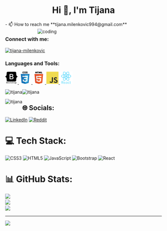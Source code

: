 <h1 align="center">Hi 👋, I'm Tijana</h1>
- 📫 How to reach me **tijana.milenkovic994@gmail.com**

<img src="https://media.tenor.com/PP9v7VIs6R4AAAAd/scaler-create-impact.gif" align="right" alt="coding" width="400">

<h3 align="left">Connect with me:</h3>
<p align="left">
<a href="https://linkedin.com/in/tijana-milenkovic" target="blank"><img align="center" src="https://raw.githubusercontent.com/rahuldkjain/github-profile-readme-generator/master/src/images/icons/Social/linked-in-alt.svg" alt="tijana-milenkovic" height="30" width="40" /></a>
</p>

<h3 align="left">Languages and Tools:</h3>
<p align="left"> <a href="https://getbootstrap.com" target="_blank" rel="noreferrer"> <img src="https://raw.githubusercontent.com/devicons/devicon/master/icons/bootstrap/bootstrap-plain-wordmark.svg" alt="bootstrap" width="40" height="40"/> </a> <a href="https://www.w3schools.com/css/" target="_blank" rel="noreferrer"> <img src="https://raw.githubusercontent.com/devicons/devicon/master/icons/css3/css3-original-wordmark.svg" alt="css3" width="40" height="40"/> </a> <a href="https://www.w3.org/html/" target="_blank" rel="noreferrer"> <img src="https://raw.githubusercontent.com/devicons/devicon/master/icons/html5/html5-original-wordmark.svg" alt="html5" width="40" height="40"/> </a> <a href="https://developer.mozilla.org/en-US/docs/Web/JavaScript" target="_blank" rel="noreferrer"> <img src="https://raw.githubusercontent.com/devicons/devicon/master/icons/javascript/javascript-original.svg" alt="javascript" width="40" height="40"/> </a> <a href="https://reactjs.org/" target="_blank" rel="noreferrer"> <img src="https://raw.githubusercontent.com/devicons/devicon/master/icons/react/react-original-wordmark.svg" alt="react" width="40" height="40"/> </a> </p>

<p><img align="left" src="https://github-readme-stats.vercel.app/api/top-langs?username=itijana&show_icons=true&locale=en&layout=compact" alt="itijana" /></p>

<p>&nbsp;<img align="left" src="https://github-readme-stats.vercel.app/api?username=itijana&show_icons=true&locale=en" alt="itijana" /></p>

<p><img align="left" src="https://github-readme-streak-stats.herokuapp.com/?user=itijana&" alt="itijana" /></p>


## 🌐 Socials:
[![LinkedIn](https://img.shields.io/badge/LinkedIn-%230077B5.svg?logo=linkedin&logoColor=white)](https://linkedin.com/in/tijana-milenkovic) [![Reddit](https://img.shields.io/badge/Reddit-%23FF4500.svg?logo=Reddit&logoColor=white)](https://reddit.com/user/nicktica) 

# 💻 Tech Stack:
![CSS3](https://img.shields.io/badge/css3-%231572B6.svg?style=for-the-badge&logo=css3&logoColor=white) ![HTML5](https://img.shields.io/badge/html5-%23E34F26.svg?style=for-the-badge&logo=html5&logoColor=white) ![JavaScript](https://img.shields.io/badge/javascript-%23323330.svg?style=for-the-badge&logo=javascript&logoColor=%23F7DF1E) ![Bootstrap](https://img.shields.io/badge/bootstrap-%23563D7C.svg?style=for-the-badge&logo=bootstrap&logoColor=white) ![React](https://img.shields.io/badge/react-%2320232a.svg?style=for-the-badge&logo=react&logoColor=%2361DAFB)
# 📊 GitHub Stats:
![](https://github-readme-stats.vercel.app/api?username=ITijana&theme=dark&hide_border=false&include_all_commits=true&count_private=true)<br/>
![](https://github-readme-streak-stats.herokuapp.com/?user=ITijana&theme=dark&hide_border=false)<br/>
![](https://github-readme-stats.vercel.app/api/top-langs/?username=ITijana&theme=dark&hide_border=false&include_all_commits=true&count_private=true&layout=compact)

---
[![](https://visitcount.itsvg.in/api?id=ITijana&icon=0&color=0)](https://visitcount.itsvg.in)

<!-- Proudly created with GPRM ( https://gprm.itsvg.in ) -->
